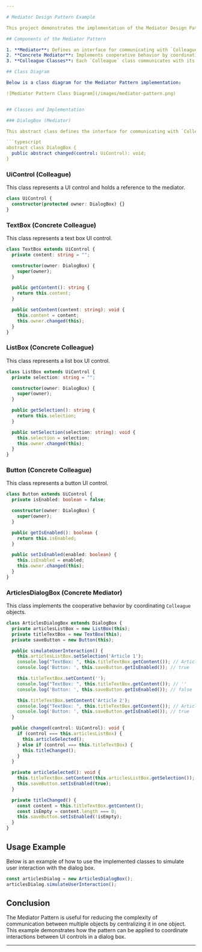 ```yaml
---

# Mediator Design Pattern Example

This project demonstrates the implementation of the Mediator Design Pattern in TypeScript. The Mediator Pattern is used to reduce the complexity of communication between multiple objects by centralizing it in one object.

## Components of the Mediator Pattern

1. **Mediator**: Defines an interface for communicating with `Colleague` objects. In this example, `DialogBox` is the Mediator.
2. **Concrete Mediator**: Implements cooperative behavior by coordinating `Colleague` objects. In this example, `ArticlesDialogBox` is the Concrete Mediator.
3. **Colleague Classes**: Each `Colleague` class communicates with its mediator whenever it would have otherwise communicated with another colleague. In this example, `UiControl`, `TextBox`, `ListBox`, and `Button` are the Colleague classes.

## Class Diagram

Below is a class diagram for the Mediator Pattern implementation:

![Mediator Pattern Class Diagram](/images/mediator-pattern.png)


## Classes and Implementation

### DialogBox (Mediator)

This abstract class defines the interface for communicating with `Colleague` objects.

```typescript
abstract class DialogBox {
  public abstract changed(control: UiControl): void;
}
```

### UiControl (Colleague)

This class represents a UI control and holds a reference to the mediator.

```typescript
class UiControl {
  constructor(protected owner: DialogBox) {}
}
```

### TextBox (Concrete Colleague)

This class represents a text box UI control.

```typescript
class TextBox extends UiControl {
  private content: string = "";

  constructor(owner: DialogBox) {
    super(owner);
  }

  public getContent(): string {
    return this.content;
  }

  public setContent(content: string): void {
    this.content = content;
    this.owner.changed(this);
  }
}
```

### ListBox (Concrete Colleague)

This class represents a list box UI control.

```typescript
class ListBox extends UiControl {
  private selection: string = "";

  constructor(owner: DialogBox) {
    super(owner);
  }

  public getSelection(): string {
    return this.selection;
  }

  public setSelection(selection: string): void {
    this.selection = selection;
    this.owner.changed(this);
  }
}
```

### Button (Concrete Colleague)

This class represents a button UI control.

```typescript
class Button extends UiControl {
  private isEnabled: boolean = false;

  constructor(owner: DialogBox) {
    super(owner);
  }

  public getIsEnabled(): boolean {
    return this.isEnabled;
  }

  public setIsEnabled(enabled: boolean) {
    this.isEnabled = enabled;
    this.owner.changed(this);
  }
}
```

### ArticlesDialogBox (Concrete Mediator)

This class implements the cooperative behavior by coordinating `Colleague` objects.

```typescript
class ArticlesDialogBox extends DialogBox {
  private articlesListBox = new ListBox(this);
  private titleTextBox = new TextBox(this);
  private saveButton = new Button(this);

  public simulateUserInteraction() {
    this.articlesListBox.setSelection('Article 1');
    console.log("TextBox: ", this.titleTextBox.getContent()); // Article 1
    console.log('Button: ', this.saveButton.getIsEnabled()); // true

    this.titleTextBox.setContent('');
    console.log("TextBox: ", this.titleTextBox.getContent()); // ''
    console.log('Button: ', this.saveButton.getIsEnabled()); // false

    this.titleTextBox.setContent('Article 2');
    console.log("TextBox: ", this.titleTextBox.getContent()); // Article 2
    console.log('Button: ', this.saveButton.getIsEnabled()); // true
  }

  public changed(control: UiControl): void {
    if (control === this.articlesListBox) {
      this.articleSelected();
    } else if (control === this.titleTextBox) {
      this.titleChanged();
    }
  }

  private articleSelected(): void {
    this.titleTextBox.setContent(this.articlesListBox.getSelection());
    this.saveButton.setIsEnabled(true);
  }

  private titleChanged() {
    const content = this.titleTextBox.getContent();
    const isEmpty = content.length === 0;
    this.saveButton.setIsEnabled(!isEmpty);
  }
}
```

## Usage Example

Below is an example of how to use the implemented classes to simulate user interaction with the dialog box.

```typescript
const articlesDialog = new ArticlesDialogBox();
articlesDialog.simulateUserInteraction();
```

## Conclusion

The Mediator Pattern is useful for reducing the complexity of communication between multiple objects by centralizing it in one object. This example demonstrates how the pattern can be applied to coordinate interactions between UI controls in a dialog box.

---
```

